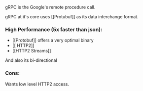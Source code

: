 gRPC is the Google's remote procedure call.

gRPC at it's core uses [[Protubuf]] as its data interchange format.

### High Performance (5x faster than json):
- [[Protobuf]] offers a very optimal binary
- [[ HTTP2]]
- [[HTTP2 Streams]]

And also its bi-directional


### Cons:
Wants low level HTTP2 access.
